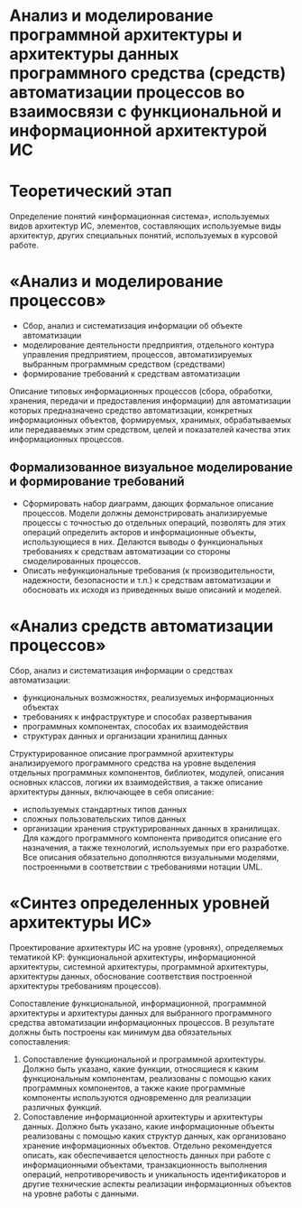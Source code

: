# Анализ и моделирование программной архитектуры и архитектуры данных программного средства (средств) автоматизации процессов во взаимосвязи с функциональной и информационной архитектурой ИС

# Теоретический этап
Определение понятий «информационная система», используемых видов архитектур ИС, элементов, составляющих используемые виды архитектур, других специальных понятий, используемых в курсовой работе.

# «Анализ и моделирование процессов»
- Сбор, анализ и систематизация информации об объекте автоматизации
- моделирование деятельности предприятия, отдельного контура управления предприятием, процессов, автоматизируемых выбранным программным средством (средствами)
- формирование требований к средствам автоматизации

Описание типовых информационных процессов (сбора, обработки, хранения, передачи и предоставления информации) для автоматизации которых предназначено средство автоматизации, конкретных информационных объектов, формируемых, хранимых, обрабатываемых или передаваемых этим средством, целей и показателей качества этих информационных процессов.

## Формализованное визуальное моделирование и формирование требований
- Сформировать набор диаграмм, дающих формальное описание процессов. Модели должны демонстрировать анализируемые процессы с точностью до отдельных операций, позволять для этих операций определить акторов и информационные объекты, использующиеся в них. Делаются выводы о функциональных требованиях к средствам автоматизации со стороны смоделированных процессов.
- Описать нефункциональные требования (к производительности, надежности, безопасности и т.п.) к средствам автоматизации и обосновать их исходя из приведенных выше описаний и моделей.

# «Анализ средств автоматизации процессов»
Сбор, анализ и систематизация информации о средствах автоматизации:
- функциональных возможностях, реализуемых информационных объектах
- требованиях к инфраструктуре и способах развертывания
- программных компонентах, способах их взаимодействия
- структурах данных и организации хранилищ данных

Структурированное описание программной архитектуры анализируемого программного средства на уровне выделения отдельных
программных компонентов, библиотек, модулей, описания основных классов, логики их взаимодействия, а также описание архитектуры данных, включающее в себя описание:
- используемых стандартных типов данных
- сложных пользовательских типов данных
- организации хранения структурированных данных в хранилищах.
Для каждого программного компонента приводится описание его назначения, а также технологий, используемых при его разработке. Все описания обязательно дополняются визуальными моделями, построенными в соответствии с требованиями нотации UML.

# «Синтез определенных уровней архитектуры ИС»
Проектирование архитектуры ИС на уровне (уровнях), определяемых тематикой КР: функциональной архитектуры, информационной архитектуры, системной архитектуры, программной архитектуры, архитектуры данных, обоснование соответствия построенной архитектуры требованиям процессов).

Сопоставление функциональной, информационной, программной архитектуры и архитектуры данных для выбранного программного средства автоматизации информационных процессов. В результате должны быть построены как минимум два обязательных сопоставления:
1. Сопоставление функциональной и программной архитектуры. Должно быть указано, какие функции, относящиеся к каким функциональным компонентам, реализованы с помощью каких программных компонентов, а также какие программные компоненты используются одновременно для реализации различных функций.
2. Сопоставление информационной архитектуры и архитектуры данных. Должно быть указано, какие информационные объекты реализованы с помощью каких структур данных, как организовано хранение информационных объектов. Отдельно рекомендуется описать, как обеспечивается целостность данных при работе с информационными объектами, транзакционность выполнения операций, непротиворечивость и уникальность идентификаторов и другие технические аспекты реализации информационных объектов на уровне работы с данными.